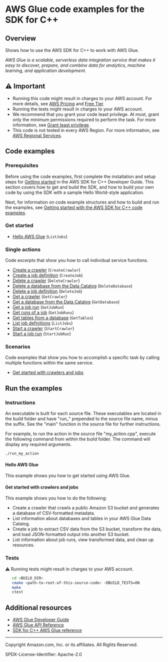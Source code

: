 # AWS Glue code examples for the SDK for C++

## Overview

Shows how to use the AWS SDK for C++ to work with AWS Glue.

<!--custom.overview.start-->
<!--custom.overview.end-->

_AWS Glue is a scalable, serverless data integration service that makes it easy to discover, prepare, and combine data for analytics, machine learning, and application development._

## ⚠ Important

* Running this code might result in charges to your AWS account. For more details, see [AWS Pricing](https://aws.amazon.com/pricing/) and [Free Tier](https://aws.amazon.com/free/).
* Running the tests might result in charges to your AWS account.
* We recommend that you grant your code least privilege. At most, grant only the minimum permissions required to perform the task. For more information, see [Grant least privilege](https://docs.aws.amazon.com/IAM/latest/UserGuide/best-practices.html#grant-least-privilege).
* This code is not tested in every AWS Region. For more information, see [AWS Regional Services](https://aws.amazon.com/about-aws/global-infrastructure/regional-product-services).

<!--custom.important.start-->
<!--custom.important.end-->

## Code examples

### Prerequisites



Before using the code examples, first complete the installation and setup steps
for [Getting started](https://docs.aws.amazon.com/sdk-for-cpp/v1/developer-guide/getting-started.html) in the AWS SDK for
C++ Developer Guide.
This section covers how to get and build the SDK, and how to build your own code by using the SDK with a
sample Hello World-style application.

Next, for information on code example structures and how to build and run the examples, see [Getting started with the AWS SDK for C++ code examples](https://docs.aws.amazon.com/sdk-for-cpp/v1/developer-guide/getting-started-code-examples.html).


<!--custom.prerequisites.start-->
<!--custom.prerequisites.end-->

### Get started

- [Hello AWS Glue](hello_glue/CMakeLists.txt#L4) (`ListJobs`)


### Single actions

Code excerpts that show you how to call individual service functions.

- [Create a crawler](glue_getting_started_scenario.cpp#L871) (`CreateCrawler`)
- [Create a job definition](glue_getting_started_scenario.cpp#L871) (`CreateJob`)
- [Delete a crawler](glue_getting_started_scenario.cpp#L871) (`DeleteCrawler`)
- [Delete a database from the Data Catalog](glue_getting_started_scenario.cpp#L871) (`DeleteDatabase`)
- [Delete a job definition](glue_getting_started_scenario.cpp#L871) (`DeleteJob`)
- [Get a crawler](glue_getting_started_scenario.cpp#L871) (`GetCrawler`)
- [Get a database from the Data Catalog](glue_getting_started_scenario.cpp#L871) (`GetDatabase`)
- [Get a job run](glue_getting_started_scenario.cpp#L871) (`GetJobRun`)
- [Get runs of a job](glue_getting_started_scenario.cpp#L871) (`GetJobRuns`)
- [Get tables from a database](glue_getting_started_scenario.cpp#L871) (`GetTables`)
- [List job definitions](glue_getting_started_scenario.cpp#L871) (`ListJobs`)
- [Start a crawler](glue_getting_started_scenario.cpp#L871) (`StartCrawler`)
- [Start a job run](glue_getting_started_scenario.cpp#L871) (`StartJobRun`)

### Scenarios

Code examples that show you how to accomplish a specific task by calling multiple
functions within the same service.

- [Get started with crawlers and jobs](glue_getting_started_scenario.cpp)


<!--custom.examples.start-->
<!--custom.examples.end-->

## Run the examples

### Instructions

An executable is built for each source file. These executables are located in the build folder and have
"run_" prepended to the source file name, minus the suffix. See the "main" function in the source file for further instructions.

For example, to run the action in the source file "my_action.cpp", execute the following command from within the build folder. The command
will display any required arguments.

```
./run_my_action
```

<!--custom.instructions.start-->
<!--custom.instructions.end-->

#### Hello AWS Glue

This example shows you how to get started using AWS Glue.



#### Get started with crawlers and jobs

This example shows you how to do the following:

- Create a crawler that crawls a public Amazon S3 bucket and generates a database of CSV-formatted metadata.
- List information about databases and tables in your AWS Glue Data Catalog.
- Create a job to extract CSV data from the S3 bucket, transform the data, and load JSON-formatted output into another S3 bucket.
- List information about job runs, view transformed data, and clean up resources.

<!--custom.scenario_prereqs.glue_Scenario_GetStartedCrawlersJobs.start-->
<!--custom.scenario_prereqs.glue_Scenario_GetStartedCrawlersJobs.end-->


<!--custom.scenarios.glue_Scenario_GetStartedCrawlersJobs.start-->
<!--custom.scenarios.glue_Scenario_GetStartedCrawlersJobs.end-->

### Tests

⚠ Running tests might result in charges to your AWS account.



```sh
   cd <BUILD_DIR>
   cmake <path-to-root-of-this-source-code> -DBUILD_TESTS=ON
   make
   ctest
```


<!--custom.tests.start-->
<!--custom.tests.end-->

## Additional resources

- [AWS Glue Developer Guide](https://docs.aws.amazon.com/glue/latest/dg/what-is-glue.html)
- [AWS Glue API Reference](https://docs.aws.amazon.com/glue/latest/dg/aws-glue-api.html)
- [SDK for C++ AWS Glue reference](https://sdk.amazonaws.com/cpp/api/LATEST/aws-cpp-sdk-glue/html/annotated.html)

<!--custom.resources.start-->
<!--custom.resources.end-->

---

Copyright Amazon.com, Inc. or its affiliates. All Rights Reserved.

SPDX-License-Identifier: Apache-2.0